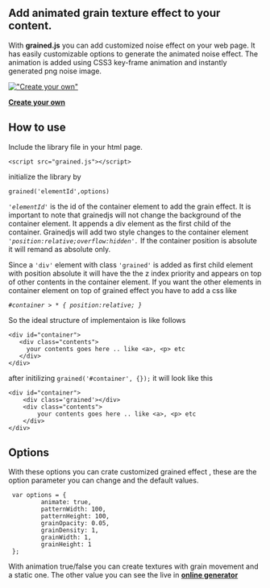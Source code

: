 
Add animated grain texture effect to your content.
--------------------------------------------------

With **grained.js** you can add customized noise effect on your web page. It has easily customizable options to generate the animated noise effect.
The animation is added using CSS3 key-frame animation and instantly generated png noise image.

[!["Create your own"](http://sarathsaleem.github.io/grained/img/textute-list.gif)](http://sarathsaleem.github.io/grained)

**[Create your own](http://sarathsaleem.github.io/grained)**

How to use
------------

Include the library file in your html page.

    <script src="grained.js"></script>

initialize the library by

    grained('elementId',options)

*`'elementId'`* is the id of the container element to add the grain effect.  It is important to note that grainedjs will not change the background of the container element. It appends a div element as the first child of the container. Grainedjs will add two style changes to the container element *`'position:relative;overflow:hidden'.`* If the container position is absolute it will remand as absolute only.

Since a `'div'` element with class `'grained'` is added as first child element with position absolute it will have the the z index priority and appears on top of other contents in the container element. If you want the other elements in container element on top of grained effect you have to  add a css like

*`#container > * { position:relative; }`*

So the ideal structure of implementaion is like follows

    <div id="container">
       <div class="contents">
         your contents goes here .. like <a>, <p> etc
       </div>
    </div>
after initilizing  `grained('#container', {});` it will look like this


    <div id="container">
        <div class='grained'></div>
        <div class="contents">
            your contents goes here .. like <a>, <p> etc
        </div>
    </div>

Options
-------

With these options you can crate customized grained effect , these are the option parameter you can change and the default values.

     var options = {
             animate: true,
             patternWidth: 100,
             patternHeight: 100,
             grainOpacity: 0.05,
             grainDensity: 1,
             grainWidth: 1,
             grainHeight: 1
     };
With animation true/false you can create textures with grain movement and a static one. The other value you can see the live in **[online generator](http://sarathsaleem.github.io/grained)**
